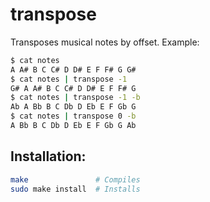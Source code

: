 # transpose

Transposes musical notes by offset. Example:

```sh
$ cat notes
A A# B C C# D D# E F F# G G#
$ cat notes | transpose -1
G# A A# B C C# D D# E F F# G
$ cat notes | transpose -1 -b
Ab A Bb B C Db D Eb E F Gb G
$ cat notes | transpose 0 -b
A Bb B C Db D Eb E F Gb G Ab
```

## Installation:

```sh
make               # Compiles
sudo make install  # Installs
```
